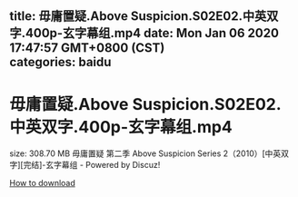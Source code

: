 
title: 毋庸置疑.Above Suspicion.S02E02.中英双字.400p-玄字幕组.mp4
date: Mon Jan 06 2020 17:47:57 GMT+0800 (CST)    
categories: baidu
---

# 毋庸置疑.Above Suspicion.S02E02.中英双字.400p-玄字幕组.mp4
size: 308.70 MB
 毋庸置疑 第二季 Above Suspicion Series 2（2010）[中英双字][完结]-玄字幕组 - Powered by Discuz!
 

[How to download](https://bpcam.bemobtrk.com/go/2ceec3aa-1ca2-46d6-b9ff-aaa5c184517c?jno=1759)